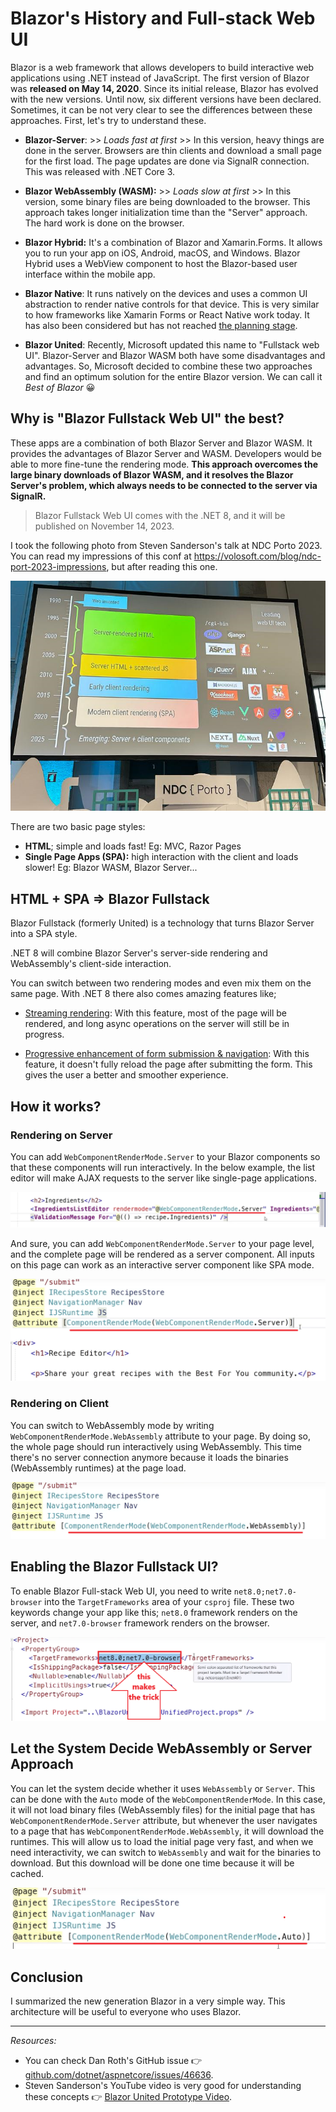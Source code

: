 # Blazor's History and Full-stack Web UI

Blazor is a web framework that allows developers to build interactive web applications using .NET instead of JavaScript. The first version of Blazor was **released on May 14, 2020**.  Since its initial release, Blazor has evolved with the new versions. Until now, six different versions have been declared. Sometimes, it can be not very clear to see the differences between these approaches. First, let's try to understand these.

* **Blazor-Server**: >> *Loads fast at first* >> In this version, heavy things are done in the server. Browsers are thin clients and download a small page for the first load. The page updates are done via SignalR connection. This was released with .NET Core 3.
* **Blazor WebAssembly (WASM):** >> *Loads slow at first* >>  In this version, some binary files are being downloaded to the browser. This approach takes longer initialization time than the "Server" approach. The hard work is done on the browser. 
* **Blazor Hybrid:** It's a combination of Blazor and Xamarin.Forms. It allows you to run your app on iOS, Android, macOS, and Windows. Blazor Hybrid uses a WebView component to host the  Blazor-based user interface within the mobile app.
* **Blazor Native**: It runs natively on the devices and uses a common UI abstraction to render native controls for that device. This is very  similar to how frameworks like Xamarin Forms or React Native work today. It has also been considered but has not reached [the planning stage](https://devblogs.microsoft.com/dotnet/blazor-server-in-net-core-3-0-scenarios-and-performance/). 

* **Blazor United**: Recently, Microsoft updated this name to "Fullstack web UI". Blazor-Server and Blazor WASM both have some disadvantages and advantages. So, Microsoft decided to combine these two approaches and find an optimum solution for the entire Blazor version. We can call it *Best of Blazor* 😀

## Why is "Blazor Fullstack Web UI" the best?

These apps are a combination of both Blazor Server and Blazor WASM. It provides the advantages of Blazor Server and WASM. Developers would be able to more fine-tune the rendering mode. **This approach overcomes the large binary downloads of Blazor WASM, and it resolves the Blazor Server's problem, which always needs to be connected to the server via SignalR.** 

> Blazor Fullstack Web UI comes with the .NET 8, and it will be published on November 14, 2023.

I took the following photo from Steven Sanderson's talk at NDC Porto 2023. You can read my impressions of this conf at https://volosoft.com/blog/ndc-port-2023-impressions, but after reading this one.

![image-20231106163046763](image-20231106163046763-1699282281622-2.png)

   

There are two basic page styles:

* **HTML**; simple and loads fast! Eg: MVC, Razor Pages
* **Single Page Apps (SPA):** high interaction with the client and loads slower! Eg: Blazor WASM, Blazor Server...

## HTML + SPA => Blazor Fullstack

Blazor Fullstack (formerly United) is a technology that turns Blazor Server into a SPA style. 

.NET 8 will combine Blazor Server's server-side rendering and WebAssembly's client-side interaction.

You can switch between two rendering modes and even mix them on the same page. With .NET 8 there also comes amazing features like;

* [Streaming rendering](https://github.com/dotnet/aspnetcore/issues/46352): With this feature, most of the page will be rendered, and long async operations on the server will still be in progress. 

* [Progressive enhancement of form submission & navigation](https://github.com/dotnet/aspnetcore/issues/46399): With this feature, it doesn't fully reload the page after submitting the form. This gives the user a better and smoother experience.



## How it works?

### Rendering on Server

You can add `WebComponentRenderMode.Server` to your Blazor components so that these components will run interactively. In the below example, the list editor will make AJAX requests to the server like single-page applications.

![image-20231106172420148](image-20231106172420148.png)



And sure, you can add `WebComponentRenderMode.Server` to your page level, and the complete page will be rendered as a server component. All inputs on this page can work as an interactive server component like SPA mode.

![image-20231106172638604](image-20231106172638604.png)



### Rendering on Client

You can switch to WebAssembly mode by writing  `WebComponentRenderMode.WebAssembly` attribute to your page. By doing so, the whole page should run interactively using WebAssembly. This time there's no server connection anymore because it loads the binaries (WebAssembly runtimes) at the page load.

![image-20231106173021958](image-20231106173021958.png)


## Enabling the Blazor Fullstack UI?

To enable Blazor Full-stack Web UI, you need to write `net8.0;net7.0-browser` into the `TargetFrameworks` area of your `csproj` file. These two keywords change your app like this; `net8.0` framework renders on the server, and `net7.0-browser` framework renders on the browser.

![image-20231106173411309](image-20231106173411309.png)


## Let the System Decide WebAssembly or Server Approach

You can let the system decide whether it uses `WebAssembly` or `Server`. This can be done with the `Auto` mode of the `WebComponentRenderMode`. In this case, it will not load binary files (WebAssembly files) for the initial page that has  `WebComponentRenderMode.Server` attribute, but whenever the user navigates to a page that has `WebComponentRenderMode.WebAssembly`, it will download the runtimes. This will allow us to load the initial page very fast, and when we need interactivity, we can switch to `WebAssembly` and wait for the binaries to download. But this download will be done one time because it will be cached.

![image-20231106173849303](image-20231106173849303.png)



## Conclusion

I summarized the new generation Blazor in a very simple way. This architecture will be useful to everyone who uses Blazor.

---

*Resources:*

* You can check Dan Roth's GitHub issue 👉 [github.com/dotnet/aspnetcore/issues/46636](https://github.com/dotnet/aspnetcore/issues/46636).
* Steven Sanderson's YouTube video is very good for understanding these concepts 👉 [Blazor United Prototype Video](https://youtu.be/48G_CEGXZZM).

